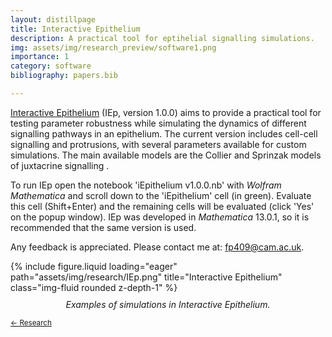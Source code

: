```yaml
---
layout: distillpage
title: Interactive Epithelium
description: A practical tool for eptihelial signalling simulations.
img: assets/img/research_preview/software1.png
importance: 1
category: software
bibliography: papers.bib

---
```

<!---<sub>[← Research](/projects/)</sub>-->

[Interactive Epithelium](https://github.com/fberkemeier/Notch-Delta-Coupling) (IEp, version 1.0.0) aims to provide a practical tool for testing parameter robustness while simulating the dynamics of different signalling pathways in an epithelium. The current version includes cell-cell signalling and protrusions, with several parameters available for custom simulations. The main available models are the Collier and Sprinzak models of juxtacrine signalling <d-cite key="collier1996pattern,binshtok2018modeling"></d-cite>.

To run IEp open the notebook 'iEpithelium v1.0.0.nb' with _Wolfram Mathematica_ and scroll down to the 'iEpithelium' cell (in green). Evaluate this cell (Shift+Enter) and the remaining cells will be evaluated (click 'Yes' on the popup window). IEp was developed in _Mathematica_ 13.0.1, so it is recommended that the same version is used.

Any feedback is appreciated. Please contact me at: [fp409@cam.ac.uk](mailto:fp409@cam.ac.uk).


<div class="row">
    <div class="col-sm mt-3 mt-md-0">
        {% include figure.liquid loading="eager" path="assets/img/research/IEp.png" title="Interactive Epithelium" class="img-fluid rounded z-depth-1" %}
        <div class="caption" style="text-align: center; font-style: italic; margin-top: 10px;">
            Examples of simulations in Interactive Epithelium.
        </div>
    </div>
</div>

<sub>[← Research](/projects/)</sub>